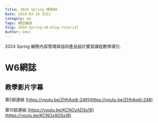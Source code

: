 ```yaml
---
Title: 2024 Spring 課程W6
Date: 2024-03-28 1533
Category: w6
Tags: 網誌編寫
Slug: 2024-Spring-w6-blog-tutorial
Author: kmol
---
```


2024 Spring 網際內容管理與協同產品設計實習課程教學導引.

<!-- PELICAN_END_SUMMARY -->
# W6網誌
## 教學影片字幕
第5部連結
[https://youtu.be/ZHhAqdi-248](https://youtu.be/ZHhAqdi-248)

第10部連結
[https://youtu.be/KCNOzADSs18](https://youtu.be/KCNOzADSs18)

